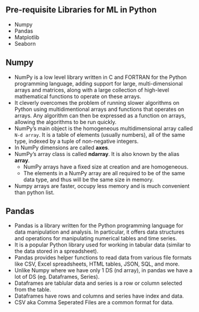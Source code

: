 ## Pre-requisite Libraries for ML in Python

- Numpy
- Pandas
- Matplotlib
- Seaborn

## Numpy

- NumPy is a low level library written in C and FORTRAN for the Python programming language, adding support for large, multi-dimensional arrays and matrices, along with a large collection of high-level mathematical functions to operate on these arrays.
- It cleverly overcomes the problem of running slower algorithms on Python using multidimentional arrays and functions that operates on arrays. Any algorithm can then be expressed as a function on arrays, allowing the algorithms to be run quickly.
- NumPy’s main object is the homogeneous multidimensional array called `N-d array`. It is a table of elements (usually numbers), all of the same type, indexed by a tuple of non-negative integers.
- In NumPy dimensions are called **axes**.
- NumPy’s array class is called **ndarray**. It is also known by the alias **array**.
  - NumPy arrays have a fixed size at creation and are homogeneous.
  - The elements in a NumPy array are all required to be of the same data type, and thus will be the same size in memory.
- Numpy arrays are faster, occupy less memory and is much convenient than python list.

## Pandas

- Pandas is a library written for the Python programming language for data manipulation and analysis. In particular, it offers data structures and operations for manipulating numerical tables and time series.
- It is a popular Python library used for working in tabular data (similar to the data stored in a spreadsheet).
- Pandas provides helper functions to read data from various file formats like CSV, Excel spreadsheets, HTML tables, JSON, SQL, and more.
- Unlike Numpy where we have only 1 DS (nd array), in pandas we have a lot of DS (eg. Dataframes, Series).
- Dataframes are tablular data and series is a row or column selected from the table.
- Dataframes have rows and columns and series have index and data.
- CSV aka Comma Seperated Files are a common format for data.
